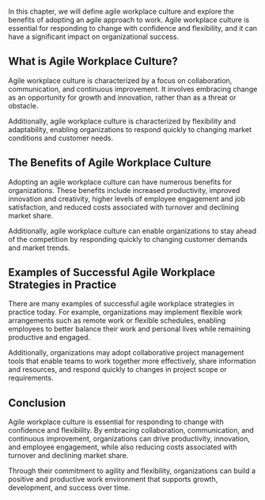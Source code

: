 
In this chapter, we will define agile workplace culture and explore the benefits of adopting an agile approach to work. Agile workplace culture is essential for responding to change with confidence and flexibility, and it can have a significant impact on organizational success.

What is Agile Workplace Culture?
--------------------------------

Agile workplace culture is characterized by a focus on collaboration, communication, and continuous improvement. It involves embracing change as an opportunity for growth and innovation, rather than as a threat or obstacle.

Additionally, agile workplace culture is characterized by flexibility and adaptability, enabling organizations to respond quickly to changing market conditions and customer needs.

The Benefits of Agile Workplace Culture
---------------------------------------

Adopting an agile workplace culture can have numerous benefits for organizations. These benefits include increased productivity, improved innovation and creativity, higher levels of employee engagement and job satisfaction, and reduced costs associated with turnover and declining market share.

Additionally, agile workplace culture can enable organizations to stay ahead of the competition by responding quickly to changing customer demands and market trends.

Examples of Successful Agile Workplace Strategies in Practice
-------------------------------------------------------------

There are many examples of successful agile workplace strategies in practice today. For example, organizations may implement flexible work arrangements such as remote work or flexible schedules, enabling employees to better balance their work and personal lives while remaining productive and engaged.

Additionally, organizations may adopt collaborative project management tools that enable teams to work together more effectively, share information and resources, and respond quickly to changes in project scope or requirements.

Conclusion
----------

Agile workplace culture is essential for responding to change with confidence and flexibility. By embracing collaboration, communication, and continuous improvement, organizations can drive productivity, innovation, and employee engagement, while also reducing costs associated with turnover and declining market share.

Through their commitment to agility and flexibility, organizations can build a positive and productive work environment that supports growth, development, and success over time.
